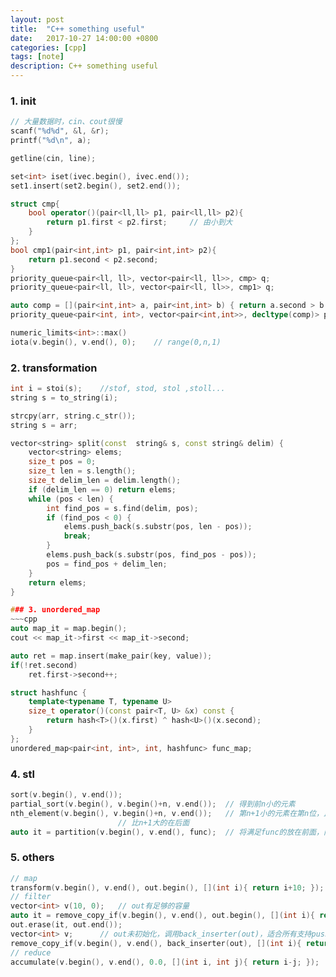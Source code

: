 ```yaml
---
layout: post
title:  "C++ something useful"
date:   2017-10-27 14:00:00 +0800
categories: [cpp]
tags: [note]
description: C++ something useful
---
```


### 1. init

~~~cpp
// 大量数据时，cin、cout很慢
scanf("%d%d", &l, &r);
printf("%d\n", a);

getline(cin, line);

set<int> iset(ivec.begin(), ivec.end());
set1.insert(set2.begin(), set2.end());

struct cmp{
	bool operator()(pair<ll,ll> p1, pair<ll,ll> p2){
		return p1.first < p2.first;		// 由小到大
	}
};
bool cmp1(pair<int,int> p1, pair<int,int> p2){
    return p1.second < p2.second;
}
priority_queue<pair<ll, ll>, vector<pair<ll, ll>>, cmp> q;
priority_queue<pair<ll, ll>, vector<pair<ll, ll>>, cmp1> q;

auto comp = [](pair<int,int> a, pair<int,int> b) { return a.second > b.second; };
priority_queue<pair<int, int>, vector<pair<int,int>>, decltype(comp)> p(comp);

numeric_limits<int>::max()
iota(v.begin(), v.end(), 0);	// range(0,n,1)
~~~

### 2. transformation

~~~cpp
int i = stoi(s);	//stof, stod, stol ,stoll...
string s = to_string(i);

strcpy(arr, string.c_str());
string s = arr;

vector<string> split(const  string& s, const string& delim) {
    vector<string> elems;
    size_t pos = 0;
    size_t len = s.length();
    size_t delim_len = delim.length();
    if (delim_len == 0) return elems;
    while (pos < len) {
        int find_pos = s.find(delim, pos);
        if (find_pos < 0) {
            elems.push_back(s.substr(pos, len - pos));
            break;
        }
        elems.push_back(s.substr(pos, find_pos - pos));
        pos = find_pos + delim_len;
    }
    return elems;
}

### 3. unordered_map
~~~cpp
auto map_it = map.begin();
cout << map_it->first << map_it->second;

auto ret = map.insert(make_pair(key, value));
if(!ret.second)
	ret.first->second++;

struct hashfunc {
	template<typename T, typename U>
	size_t operator()(const pair<T, U> &x) const {
		return hash<T>()(x.first) ^ hash<U>()(x.second);
	}
};
unordered_map<pair<int, int>, int, hashfunc> func_map;
~~~

### 4. stl
~~~cpp
sort(v.begin(), v.end());
partial_sort(v.begin(), v.begin()+n, v.end());	// 得到前n小的元素
nth_element(v.begin(), v.begin()+n, v.end());	// 第n+1小的元素在第n位，比n+1小的在前面，
						// 比n+1大的在后面
auto it = partition(v.begin(), v.end(), func);	// 将满足func的放在前面，内部无序
~~~

### 5. others
~~~cpp
// map
transform(v.begin(), v.end(), out.begin(), [](int i){ return i+10; });
// filter
vector<int> v(10, 0);	// out有足够的容量
auto it = remove_copy_if(v.begin(), v.end(), out.begin(), [](int i){ return i>3&&i<8; });
out.erase(it, out.end());
vector<int> v;		// out未初始化，调用back_inserter(out)，适合所有支持push_back的容器
remove_copy_if(v.begin(), v.end(), back_inserter(out), [](int i){ return i>3&&i<8; });
// reduce
accumulate(v.begin(), v.end(), 0.0, [](int i, int j){ return i-j; });
~~~

